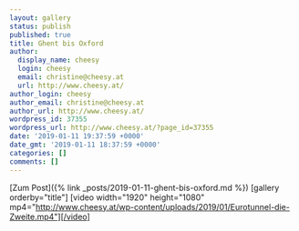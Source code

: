 ```yaml
---
layout: gallery
status: publish
published: true
title: Ghent bis Oxford
author:
  display_name: cheesy
  login: cheesy
  email: christine@cheesy.at
  url: http://www.cheesy.at/
author_login: cheesy
author_email: christine@cheesy.at
author_url: http://www.cheesy.at/
wordpress_id: 37355
wordpress_url: http://www.cheesy.at/?page_id=37355
date: '2019-01-11 19:37:59 +0000'
date_gmt: '2019-01-11 18:37:59 +0000'
categories: []
comments: []
---
```


[Zum Post]({% link _posts/2019-01-11-ghent-bis-oxford.md %})
[gallery orderby="title"]
[video width="1920" height="1080" mp4="http://www.cheesy.at/wp-content/uploads/2019/01/Eurotunnel-die-Zweite.mp4"][/video]
